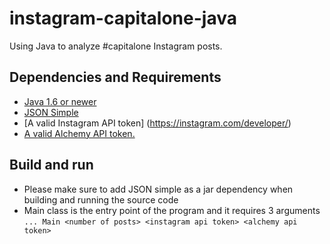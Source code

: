 # instagram-capitalone-java
Using Java to analyze #capitalone Instagram posts. 

## Dependencies and Requirements
* [Java 1.6 or newer](http://www.oracle.com/technetwork/java/javase/downloads/index.html)
* [JSON Simple](https://code.google.com/p/json-simple/)
* [A valid Instagram API token] (https://instagram.com/developer/)
* [A valid Alchemy API token.](http://www.alchemyapi.com/)


## Build and run
* Please make sure to add JSON simple as a jar dependency when building and running the source code 
* Main class is the entry point of the program and it requires 3 arguments
`... Main <number of posts> <instagram api token> <alchemy api token>`



